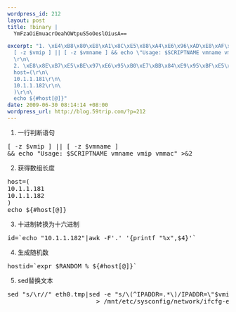 ```yaml
--- 
wordpress_id: 212
layout: post
title: !binary |
  YmFzaOiEmuacrOeahOWtpuS5oOeslOiusA==

excerpt: "1. \xE4\xB8\x80\xE8\xA1\x8C\xE5\x88\xA4\xE6\x96\xAD\xE8\xAF\xAD\xE5\x8F\xA5\r\n\
  [ -z $vmip ] || [ -z $vmname ] && echo \"Usage: $SCRIPTNAME vmname vmip vmmac\" >&2\r\n\
  \r\n\
  2. \xE8\x8E\xB7\xE5\xBE\x97\xE6\x95\xB0\xE7\xBB\x84\xE9\x95\xBF\xE5\xBA\xA6\r\n\
  host=(\r\n\
  10.1.1.181\r\n\
  10.1.1.182\r\n\
  )\r\n\
  echo ${#host[@]}"
date: 2009-06-30 08:14:14 +08:00
wordpress_url: http://blog.59trip.com/?p=212
---
```

1. 一行判断语句
<pre class=php name=code>[ -z $vmip ] || [ -z $vmname ] 
&& echo "Usage: $SCRIPTNAME vmname vmip vmmac" >&2</pre>

2. 获得数组长度
<pre class=php name=code>host=(
10.1.1.181
10.1.1.182
)
echo ${#host[@]}</pre>

3. 十进制转换为十六进制
<pre class=php name=code>id=`echo "10.1.1.182"|awk -F'.' '{printf "%x",$4}'`</pre>
<!--more-->
4. 生成随机数
<pre class=php name=code>hostid=`expr $RANDOM % ${#host[@]}`</pre>

5. sed替换文本
<pre class=php name=code>sed "s/\r//" eth0.tmp|sed -e "s/\(^IPADDR=.*\)/IPADDR=\"$vmip\"/" \
                        > /mnt/etc/sysconfig/network/ifcfg-eth0</pre>
